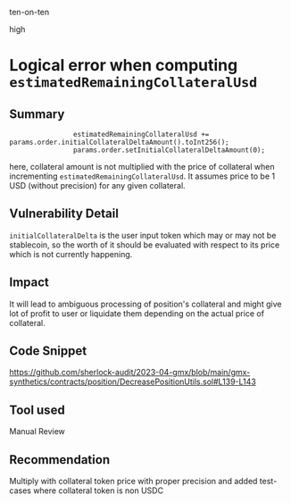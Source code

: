 ten-on-ten

high

# Logical error when computing `estimatedRemainingCollateralUsd`

## Summary

```solidity
                estimatedRemainingCollateralUsd += params.order.initialCollateralDeltaAmount().toInt256();
                params.order.setInitialCollateralDeltaAmount(0);
```

here, collateral amount is not multiplied with the price of collateral when incrementing `estimatedRemainingCollateralUsd`. It assumes price to be 1 USD (without precision) for any given collateral.

## Vulnerability Detail

`initialCollateralDelta` is the user input token which may or may not be stablecoin, so the worth of it should be evaluated with respect to its price which is not currently happening.

## Impact

It will lead to ambiguous processing of position's collateral and might give lot of profit to user or liquidate them depending on the actual price of collateral.

## Code Snippet

https://github.com/sherlock-audit/2023-04-gmx/blob/main/gmx-synthetics/contracts/position/DecreasePositionUtils.sol#L139-L143

## Tool used

Manual Review

## Recommendation

Multiply with collateral token price with proper precision and added test-cases where collateral token is non USDC
